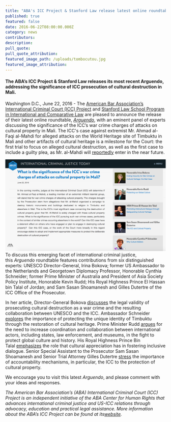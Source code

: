```yaml
---
title: "ABA's ICC Project & Stanford Law release latest online roundtable, Arguendo, on the protection of cultural property and accountability"
published: true
featured: false
date: 2016-06-22T08:00:00.000Z
category: news
contributors:
description:
pull_quote:
pull_quote_attribution:
featured_image_path: /uploads/tombocutou.jpg
featured_image_attribution:
---
```



#### **The ABA’s ICC Project & Stanford Law releases its most recent Arguendo,&nbsp; addressing the significance of ICC prosecution of cultural destruction in Mali.**

Washington D.C., June 22, 2016 - The [American Bar Association’s International Criminal Court (ICC) Project](https://urldefense.proofpoint.com/v2/url?u=http-3A__www.aba-2Dicc.org_&amp;d=CwMGaQ&amp;c=imBPVzF25OnBgGmVOlcsiEgHoG1i6YHLR0Sj_gZ4adc&amp;r=i_MXAE22YmAIqCgKCr6N3g&amp;m=UIjULAewBE2TkVeH4HcoSDjt-D3RIvLfIF1ubs6xlio&amp;s=Isr6v7GYfJljJsG1QsD3FtL5LtqRGgfGs3Z2JR4mpKE&amp;e=) and [Stanford Law School Program in International and Comparative Law](https://urldefense.proofpoint.com/v2/url?u=https-3A__law.stanford.edu_stanford-2Dprogram-2Din-2Dinternational-2Dand-2Dcomparative-2Dlaw_&amp;d=CwMGaQ&amp;c=imBPVzF25OnBgGmVOlcsiEgHoG1i6YHLR0Sj_gZ4adc&amp;r=i_MXAE22YmAIqCgKCr6N3g&amp;m=UIjULAewBE2TkVeH4HcoSDjt-D3RIvLfIF1ubs6xlio&amp;s=vb-9QF_POJoqchbMNuk_NJrRt-FmVuAiLEyjN1JVAqk&amp;e=) are pleased to announce the release of their latest online roundtable, [*Arguendo*](https://urldefense.proofpoint.com/v2/url?u=http-3A__www.international-2Dcriminal-2Djustice-2Dtoday.org_arguendo_&amp;d=CwMGaQ&amp;c=imBPVzF25OnBgGmVOlcsiEgHoG1i6YHLR0Sj_gZ4adc&amp;r=i_MXAE22YmAIqCgKCr6N3g&amp;m=UIjULAewBE2TkVeH4HcoSDjt-D3RIvLfIF1ubs6xlio&amp;s=xPF2SQHpSd9BY9Iq8xNAbvoyHx382jMOnlLQLUaedDw&amp;e=), with an eminent panel of experts discussing the significance of the ICC’s war crime charges of attacks on cultural property in Mali. The ICC's case against extremist Mr. Ahmad al-Faqi al-Mahdi for alleged attacks on the World Heritage site of Timbuktu in Mali and other artifacts of cultural heritage is a milestone for the Court: the first trial to focus on alleged cultural destruction, as well as the first case to include a guilty plea, as Mr. al-Mahdi will [reportedly](http://www.nytimes.com/aponline/2016/06/01/world/europe/ap-eu-international-court-mali.html?_r=0) enter in the near future.

![](/uploads/versions/screen-shot-2016-06-22-at-10-04-41-am---x----1242-710x---.png)
<br>To discuss this emerging facet of international criminal justice, this&nbsp;*Arguendo* roundtable features contributions from six distinguished experts: ‪‎UNESCO Director-General, Irina Bokova; former ‎US Ambassador to the Netherlands and Georgetown Diplomacy Professor, Honorable Cynthia Schneider; former Prime Minister of Australia and President of Asia Society Policy Institute, Honorable Kevin Rudd; His Royal Highness Prince El Hassan bin Talal of Jordan; and Sam Sasan Shoamanesh and Gilles Dutertre of the ICC Office of the Prosecutor.

In her article, Director-General Bokova [discusses](https://www.international-criminal-justice-today.org/arguendo/ending-impunity-for-war-crimes-on-cultural-heritage-the-mali-case/) the legal validity of prosecuting cultural destruction as a war crime and the resulting collaboration between UNESCO and the ICC. Ambassador Schneider [explores](https://www.international-criminal-justice-today.org/arguendo/why-culture-matters/) the importance of protecting the unique identity of Timbuktu through the restoration of cultural heritage. Prime Minister Rudd [argues](https://www.international-criminal-justice-today.org/arguendo/protecting-our-global-culture/) for the need to increase coordination and collaboration between international actors, including states, law enforcement, and museums, in the fight to protect global culture and history. His Royal Highness Prince Bin Talal&nbsp;[emphasizes](https://www.international-criminal-justice-today.org/arguendo/promoting-intercultural-dialogue-through-safeguarding-cultural-heritage/) the role that cultural appreciation has in fostering inclusive dialogue. Senior Special Assistant to the Prosecutor Sam Sasan Shoamanesh and Senior Trial Attorney Gilles Dutertre [stress](https://www.international-criminal-justice-today.org/arguendo/the-icc-and-cultural-property/) the importance of accountability mechanisms, in particular, the ICC to the protection of cultural property.

We encourage you to visit this latest *Arguendo*, and please comment with your ideas and responses.

*The American Bar Association’s (ABA) International Criminal Court (ICC) Project is an independent initiative of the ABA Center for Human Rights that advances international criminal justice and US-ICC relations through advocacy, education and practical legal assistance. More information about the ABA’s ICC Project can be found at its*[*website*](http://www.aba-icc.org/)*.*